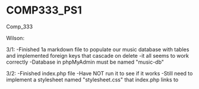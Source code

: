 # COMP333_PS1
Comp_333

Wilson:

3/1:
-Finished 1a markdown file to populate our music database with tables and implemented foreign keys that cascade on delete
-it all seems to work correctly
-Database in phpMyAdmin must be named "music-db"

3/2:
-Finished index.php file
-Have NOT run it to see if it works
-Still need to implement a stylesheet named "stylesheet.css" that index.php links to
